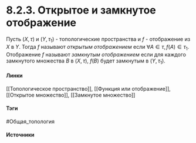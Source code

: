 # 8.2.3. Открытое и замкнутое отображение
Пусть $(X,\tau)$ и $(Y,\tau_{1})$ - топологические пространства и $f$ - отображение из $X$ в $Y$. Тогда $f$ называют *открытым отображением* если $\forall A\in\tau,f(A)\in\tau_{1}$. Отображение $f$ называют *замкнутым отображением* если для каждого замкнутого множества $B$ в $(X,\tau)$, $f(B)$ будет замкнутым в $(Y,\tau_{1})$.
#### Линки
 [[Топологическое пространство]],
 [[Функция или отображение]],
 [[Открытое множество]],
 [[Замкнутое множество]]
#### Тэги
 #Общая_топология 
#### Источники
